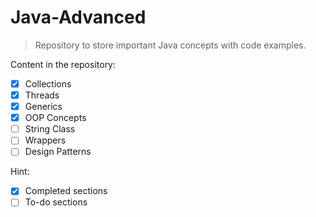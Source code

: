 # Java-Advanced

>Repository to store important Java concepts with code examples.

Content in the repository:

* [x] Collections
* [x] Threads
* [x] Generics
* [x] OOP Concepts
* [ ] String Class
* [ ] Wrappers
* [ ] Design Patterns

Hint:
* [x] Completed sections
* [ ] To-do sections